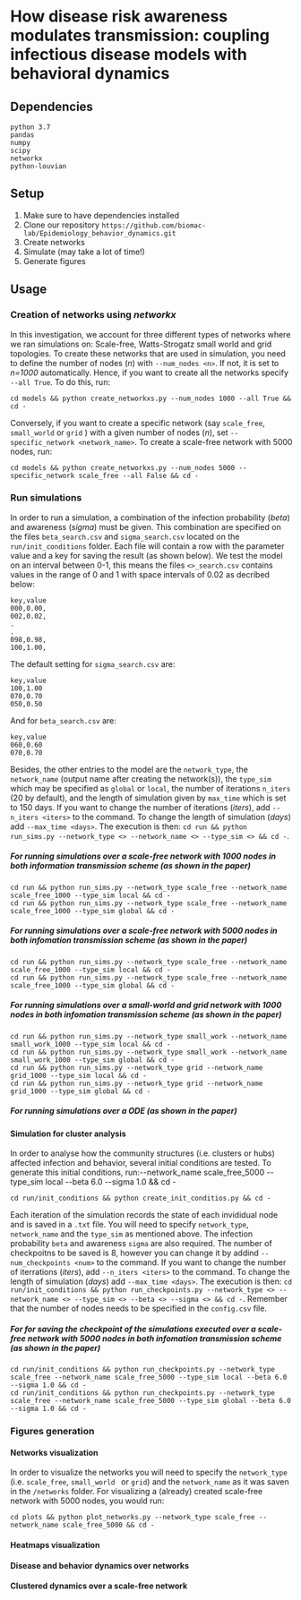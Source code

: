 # How disease risk awareness modulates transmission: coupling infectious disease models with behavioral dynamics

## Dependencies
    python 3.7
    pandas
    numpy
    scipy
    networkx
    python-louvian 

## Setup
1. Make sure to have dependencies installed
2. Clone our repository `https://github.com/biomac-lab/Epidemiology_behavior_dynamics.git`
3. Create networks
4. Simulate (may take a lot of time!)
5. Generate figures

## Usage

### Creation of networks using *networkx*

In this investigation, we account for three different types of networks where we ran simulations on: Scale-free, Watts-Strogatz small world and grid topologies. To create these networks that are used in simulation, you need to define the number of nodes (*n*) with `--num_nodes <n>`. If not, it is set to *n=1000* automatically. Hence, if you want to create all the networks specify `--all True`. To do this, run:

    cd models && python create_networkxs.py --num_nodes 1000 --all True && cd - 

Conversely, if you want to create a specific network (say `scale_free`, `small_world` or `grid` ) with a given number of nodes (*n*), set `--specific_network <network_name>`. To create a scale-free network with 5000 nodes, run:

    cd models && python create_networkxs.py --num_nodes 5000 --specific_network scale_free --all False && cd -

### Run simulations

In order to run a simulation, a combination of the infection probability (*beta*) and awareness (*sigma*) must be given. This combination are specified on the files `beta_search.csv` and `sigma_search.csv` located on the `run/init_conditions` folder. Each file will contain a row with the parameter value and a key for saving the result (as shown below). We test the model on an interval between 0-1, this means the files `<>_search.csv` contains values in the range of 0 and 1 with space intervals of 0.02 as decribed below:

    key,value
    000,0.00,
    002,0.02,
    .
    .
    098,0.98,
    100,1.00,

The default setting for `sigma_search.csv` are:

    key,value
    100,1.00
    070,0.70
    050,0.50

And for `beta_search.csv` are:

    key,value
    060,0.60
    070,0.70

Besides, the other entries to the model are the `network_type`, the `network_name` (output name after creating the network(s)), the `type_sim` which may be specified as `global` or `local`, the number of iterations `n_iters` (20 by default), and the length of simulation given by `max_time` which is set to 150 days. If you want to change the number of iterations (*iters*), add `--n_iters <iters>` to the command. To change the length of simulation (*days*) add `--max_time <days>`. The execution is then: `cd run && python run_sims.py --network_type <> --network_name <> --type_sim <> && cd -`.

##### For running simulations over a scale-free network with 1000 nodes in both information transmission scheme (as shown in the paper)

    cd run && python run_sims.py --network_type scale_free --network_name scale_free_1000 --type_sim local && cd -
    cd run && python run_sims.py --network_type scale_free --network_name scale_free_1000 --type_sim global && cd -

##### For running simulations over a scale-free network with 5000 nodes in both infomation transmission scheme (as shown in the paper)

    cd run && python run_sims.py --network_type scale_free --network_name scale_free_1000 --type_sim local && cd -
    cd run && python run_sims.py --network_type scale_free --network_name scale_free_1000 --type_sim global && cd -

##### For running simulations over a small-world and grid network with 1000 nodes in both infomation transmission scheme (as shown in the paper)

    cd run && python run_sims.py --network_type small_work --network_name small_work_1000 --type_sim local && cd -
    cd run && python run_sims.py --network_type small_work --network_name small_work_1000 --type_sim global && cd -
    cd run && python run_sims.py --network_type grid --network_name grid_1000 --type_sim local && cd -
    cd run && python run_sims.py --network_type grid --network_name grid_1000 --type_sim global && cd -

##### For running simulations over a ODE (as shown in the paper)

#### Simulation for cluster analysis

In order to analyse how the community structures (i.e. clusters or hubs) affected infection and behavior, several initial conditions are tested. To generate this initial conditions, run:--network_name scale_free_5000 --type_sim local --beta 6.0 --sigma 1.0 && cd -

    cd run/init_conditions && python create_init_conditios.py && cd -

Each iteration of the simulation records the state of each invididual node and is saved in a `.txt` file. You will need to specify `network_type`, `network_name` and the `type_sim` as mentioned above. The infection probability `beta` and awareness `sigma` are also required. The number of checkpoitns to be saved is 8, however you can change it by addind `--num_checkpoints <num>` to the command. If you want to change the number of iterrations (*iters*), add `--n_iters <iters>` to the command. To change the length of simulation (*days*) add `--max_time <days>`. The execution is then: `cd run/init_conditions && python run_checkpoints.py --network_type <> --network_name <> --type_sim <> --beta <> --sigma <> && cd -`. Remember that the number of nodes needs to be specified in the `config.csv` file.

##### For for saving the checkpoint of the simulations executed over a scale-free network with 5000 nodes in both infomation transmission scheme (as shown in the paper)

    cd run/init_conditions && python run_checkpoints.py --network_type scale_free --network_name scale_free_5000 --type_sim local --beta 6.0 --sigma 1.0 && cd -
    cd run/init_conditions && python run_checkpoints.py --network_type scale_free --network_name scale_free_5000 --type_sim global --beta 6.0 --sigma 1.0 && cd -

### Figures generation

#### Networks visualization

In order to visualize the networks you will need to specify the `network_type` (i.e.  `scale_free`, `small_world ` or `grid`) and the `network_name` as it was saven in the `/networks` folder. For visualizing a (already) created scale-free network with 5000 nodes, you would run:

    cd plots && python plot_networks.py --network_type scale_free --network_name scale_free_5000 && cd -

#### Heatmaps visualization

#### Disease and behavior dynamics over networks

#### Clustered dynamics over a scale-free network


